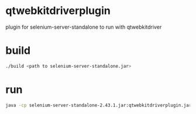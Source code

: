 qtwebkitdriverplugin
====================

plugin for selenium-server-standalone to run with qtwebkitdriver

# build

```bash
./build <path to selenium-server-standalone.jar>
```

# run

```bash
java -cp selenium-server-standalone-2.43.1.jar:qtwebkitdriverplugin.jar org.openqa.grid.selenium.GridLauncher -Dwebdriver.chrome.driver=qtwebkitdriver -Dwebdriver.qtwebkit.args="--log-path=qtwebkitdriver.log"
```
